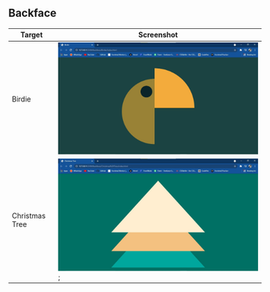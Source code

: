 ## Backface

| Target    | Screenshot                                   |
| --------- | -------------------------------------------- |
| Birdie | ![birdie.jpg](./Birdie/birdie.jpg)     |
| Christmas Tree|![christmasTree](./Christmas%20Tree/christmasTree.jpg);